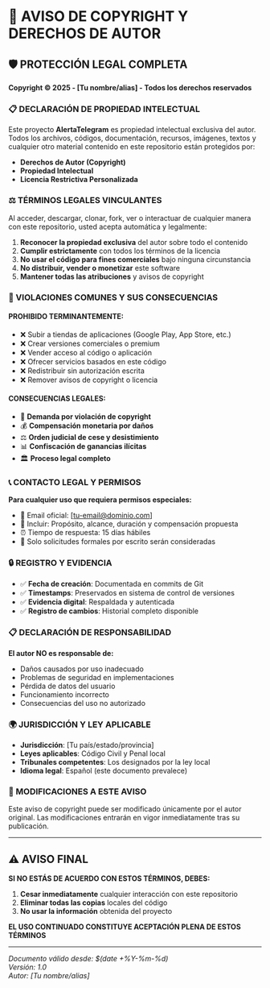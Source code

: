 # 📄 AVISO DE COPYRIGHT Y DERECHOS DE AUTOR

## 🛡️ PROTECCIÓN LEGAL COMPLETA

**Copyright © 2025 - [Tu nombre/alias] - Todos los derechos reservados**

### 📋 DECLARACIÓN DE PROPIEDAD INTELECTUAL

Este proyecto **AlertaTelegram** es propiedad intelectual exclusiva del autor. Todos los archivos, códigos, documentación, recursos, imágenes, textos y cualquier otro material contenido en este repositorio están protegidos por:

- **Derechos de Autor (Copyright)**
- **Propiedad Intelectual**
- **Licencia Restrictiva Personalizada**

### ⚖️ TÉRMINOS LEGALES VINCULANTES

Al acceder, descargar, clonar, fork, ver o interactuar de cualquier manera con este repositorio, usted acepta automática y legalmente:

1. **Reconocer la propiedad exclusiva** del autor sobre todo el contenido
2. **Cumplir estrictamente** con todos los términos de la licencia
3. **No usar el código para fines comerciales** bajo ninguna circunstancia
4. **No distribuir, vender o monetizar** este software
5. **Mantener todas las atribuciones** y avisos de copyright

### 🚫 VIOLACIONES COMUNES Y SUS CONSECUENCIAS

#### PROHIBIDO TERMINANTEMENTE:
- ❌ Subir a tiendas de aplicaciones (Google Play, App Store, etc.)
- ❌ Crear versiones comerciales o premium
- ❌ Vender acceso al código o aplicación
- ❌ Ofrecer servicios basados en este código
- ❌ Redistribuir sin autorización escrita
- ❌ Remover avisos de copyright o licencia

#### CONSECUENCIAS LEGALES:
- 📄 **Demanda por violación de copyright**
- 💰 **Compensación monetaria por daños**
- ⚖️ **Orden judicial de cese y desistimiento**
- 📊 **Confiscación de ganancias ilícitas**
- 🏛️ **Proceso legal completo**

### 📞 CONTACTO LEGAL Y PERMISOS

**Para cualquier uso que requiera permisos especiales:**

- 📧 Email oficial: [tu-email@dominio.com]
- 📝 Incluir: Propósito, alcance, duración y compensación propuesta
- ⏰ Tiempo de respuesta: 15 días hábiles
- 💼 Solo solicitudes formales por escrito serán consideradas

### 🔒 REGISTRO Y EVIDENCIA

- ✅ **Fecha de creación**: Documentada en commits de Git
- ✅ **Timestamps**: Preservados en sistema de control de versiones
- ✅ **Evidencia digital**: Respaldada y autenticada
- ✅ **Registro de cambios**: Historial completo disponible

### 📋 DECLARACIÓN DE RESPONSABILIDAD

**El autor NO es responsable de:**
- Daños causados por uso inadecuado
- Problemas de seguridad en implementaciones
- Pérdida de datos del usuario
- Funcionamiento incorrecto
- Consecuencias del uso no autorizado

### 🌍 JURISDICCIÓN Y LEY APLICABLE

- **Jurisdicción**: [Tu país/estado/provincia]
- **Leyes aplicables**: Código Civil y Penal local
- **Tribunales competentes**: Los designados por la ley local
- **Idioma legal**: Español (este documento prevalece)

### 📝 MODIFICACIONES A ESTE AVISO

Este aviso de copyright puede ser modificado únicamente por el autor original. Las modificaciones entrarán en vigor inmediatamente tras su publicación.

---

## ⚠️ AVISO FINAL

**SI NO ESTÁS DE ACUERDO CON ESTOS TÉRMINOS, DEBES:**
1. **Cesar inmediatamente** cualquier interacción con este repositorio
2. **Eliminar todas las copias** locales del código
3. **No usar la información** obtenida del proyecto

**EL USO CONTINUADO CONSTITUYE ACEPTACIÓN PLENA DE ESTOS TÉRMINOS**

---

*Documento válido desde: $(date +%Y-%m-%d)*  
*Versión: 1.0*  
*Autor: [Tu nombre/alias]* 